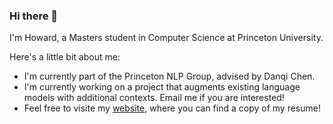 ### Hi there 👋


I'm Howard, a Masters student in Computer Science at Princeton University. 

Here's a little bit about me: 
- I'm currently part of the Princeton NLP Group, advised by Danqi Chen.
- I'm currently working on a project that augments existing language models with additional contexts. Email me if you are interested!
- Feel free to visite my [website](https://howard-yen.github.io/), where you can find a copy of my resume!

<!--
**howard-yen/howard-yen** is a ✨ _special_ ✨ repository because its `README.md` (this file) appears on your GitHub profile.
Here are some ideas to get you started:

- 🔭 I’m currently working on ...
- 🌱 I’m currently learning ...
- 👯 I’m looking to collaborate on ...
- 🤔 I’m looking for help with ...
- 💬 Ask me about ...
- 📫 How to reach me: ...
- 😄 Pronouns: ...
- ⚡ Fun fact: ...
-->
